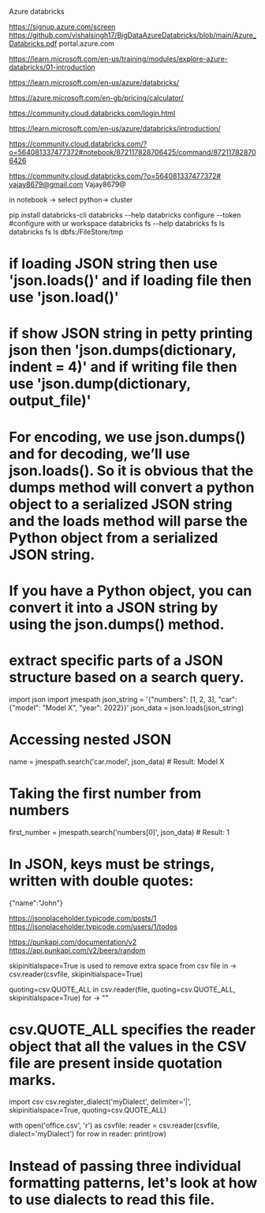 
Azure databricks

https://signup.azure.com/screen
https://github.com/vishalsingh17/BigDataAzureDatabricks/blob/main/Azure_Databricks.pdf
portal.azure.com

https://learn.microsoft.com/en-us/training/modules/explore-azure-databricks/01-introduction

https://learn.microsoft.com/en-us/azure/databricks/

https://azure.microsoft.com/en-gb/pricing/calculator/

https://community.cloud.databricks.com/login.html

https://learn.microsoft.com/en-us/azure/databricks/introduction/

https://community.cloud.databricks.com/?o=564081337477372#notebook/872117828706425/command/872117828706426

https://community.cloud.databricks.com/?o=564081337477372#
vajay8679@gmail.com
Vajay8679@



in notebook -> select python-> cluster




pip install databricks-cli
databricks --help
databricks configure --token   #configure with ur workspace
databricks fs --help
databricks fs ls
databricks fs ls dbfs:/FileStore/tmp



# if loading JSON string  then use 'json.loads()' and if loading file then use 'json.load()'
# if show JSON string in petty printing json then 'json.dumps(dictionary, indent = 4)' and if writing file then use 'json.dump(dictionary, output_file)'

# For encoding, we use json.dumps() and for decoding, we’ll use json.loads(). So it is obvious that the dumps method will convert a python object to a serialized JSON string and the loads method will parse the Python object from a serialized JSON string.

# If you have a Python object, you can convert it into a JSON string by using the json.dumps() method.



# extract specific parts of a JSON structure based on a search query.

import json
import jmespath
json_string = '{"numbers": [1, 2, 3], "car": {"model": "Model X", "year": 2022}}'
json_data = json.loads(json_string) 
# Accessing nested JSON 
name = jmespath.search('car.model', json_data) # Result: Model X 
# Taking the first number from numbers 
first_number = jmespath.search('numbers[0]', json_data)  # Result: 1


# In JSON, keys must be strings, written with double quotes:

{"name":"John"}



https://jsonplaceholder.typicode.com/posts/1
https://jsonplaceholder.typicode.com/users/1/todos



https://punkapi.com/documentation/v2
https://api.punkapi.com/v2/beers/random


skipinitialspace=True is used to remove extra space from csv file in -> csv.reader(csvfile, skipinitialspace=True)

quoting=csv.QUOTE_ALL  in csv.reader(file, quoting=csv.QUOTE_ALL, skipinitialspace=True) for -> ""
# csv.QUOTE_ALL specifies the reader object that all the values in the CSV file are present inside quotation marks.


import csv
csv.register_dialect('myDialect',
                     delimiter='|',
                     skipinitialspace=True,
                     quoting=csv.QUOTE_ALL)

with open('office.csv', 'r') as csvfile:
    reader = csv.reader(csvfile, dialect='myDialect')
    for row in reader:
        print(row)


# Instead of passing three individual formatting patterns, let's look at how to use dialects to read this file.
